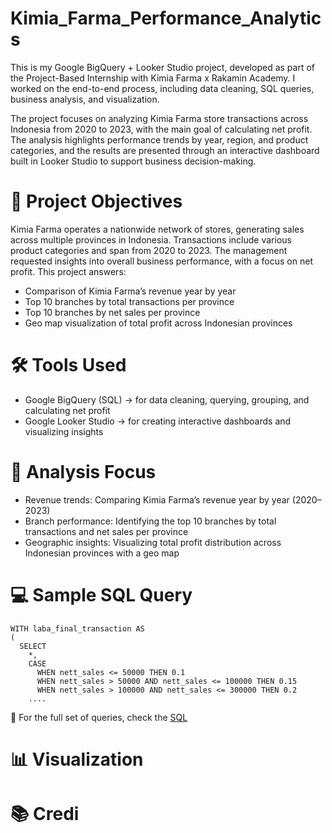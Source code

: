 # Kimia_Farma_Performance_Analytics
This is my Google BigQuery + Looker Studio project, developed as part of the Project-Based Internship with Kimia Farma x Rakamin Academy. I worked on the end-to-end process, including data cleaning, SQL queries, business analysis, and visualization.

The project focuses on analyzing Kimia Farma store transactions across Indonesia from 2020 to 2023, with the main goal of calculating net profit. The analysis highlights performance trends by year, region, and product categories, and the results are presented through an interactive dashboard built in Looker Studio to support business decision-making.
# 🎯 Project Objectives
Kimia Farma operates a nationwide network of stores, generating sales across multiple provinces in Indonesia. Transactions include various product categories and span from 2020 to 2023. The management requested insights into overall business performance, with a focus on net profit. This project answers:
- Comparison of Kimia Farma’s revenue year by year
- Top 10 branches by total transactions per province
- Top 10 branches by net sales per province
- Geo map visualization of total profit across Indonesian provinces
# 🛠️ Tools Used
- Google BigQuery (SQL) → for data cleaning, querying, grouping, and calculating net profit
- Google Looker Studio → for creating interactive dashboards and visualizing insights
# 🔎 Analysis Focus
- Revenue trends: Comparing Kimia Farma’s revenue year by year (2020–2023)
- Branch performance: Identifying the top 10 branches by total transactions and net sales per province
- Geographic insights: Visualizing total profit distribution across Indonesian provinces with a geo map
# 💻 Sample SQL Query
```
WITH laba_final_transaction AS
(
  SELECT 
    *,
    CASE 
      WHEN nett_sales <= 50000 THEN 0.1
      WHEN nett_sales > 50000 AND nett_sales <= 100000 THEN 0.15
      WHEN nett_sales > 100000 AND nett_sales <= 300000 THEN 0.2
    ....
```
📂 For the full set of queries, check the [SQL](SQL/sql_code)
# 📊 Visualization
# 📚 Credi
